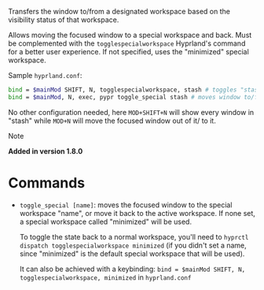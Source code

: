 Transfers the window to/from a designated workspace based on the visibility status of that workspace.

Allows moving the focused window to a special workspace and back. Must be complemented with the `togglespecialworkspace` Hyprland's command for a better user experience.
If not specified, uses the "minimized" special workspace.

Sample `hyprland.conf`:

```bash
bind = $mainMod SHIFT, N, togglespecialworkspace, stash # toggles "stash" special workspace visibility 
bind = $mainMod, N, exec, pypr toggle_special stash # moves window to/from the "stash" workspace
```

No other configuration needed, here `MOD+SHIFT+N` will show every window in "stash" while `MOD+N` will move the focused window out of it/ to it.

> [!note]
> **Added in version 1.8.0**

# Commands

- `toggle_special [name]`: moves the focused window to the special workspace "name", or move it back to the active workspace.
    If none set, a special workspace called "minimized" will be used.

    To toggle the state back to a normal workspace, you'll need to `hyprctl dispatch togglespecialworkspace minimized` (if you didn't set a name, since "minimized" is the default special workspace that will be used).

    It can also be achieved with a keybinding: `bind = $mainMod SHIFT, N, togglespecialworkspace, minimized` in `hyprland.conf`

